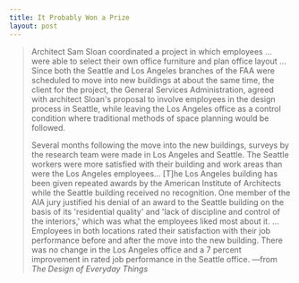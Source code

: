 ```yaml
---
title: It Probably Won a Prize
layout: post
---
```


> Architect Sam Sloan coordinated a project in which employees ... were able to select their own office furniture and plan office layout ... Since both the Seattle and Los Angeles branches of the FAA were scheduled to move into new buildings at about the same time, the client for the project, the General Services Administration, agreed with architect Sloan's proposal to involve employees in the design process in Seattle, while leaving the Los Angeles office as a control condition where traditional methods of space planning would be followed.
>
> Several months following the move into the new buildings, surveys by the research team were made in Los Angeles and Seattle. The Seattle workers were more satisfied with their building and work areas than were the Los Angeles employees... \[T\]he Los Angeles building has been given repeated awards by the American Institute of Architects while the Seattle building received no recognition. One member of the AIA jury justified his denial of an award to the Seattle building on the basis of its 'residential quality' and 'lack of discipline and control of the interiors,' which was what the employees liked most about it. ... Employees in both locations rated their satisfaction with their job performance before and after the move into the new building. There was no change in the Los Angeles office and a 7 percent improvement in rated job performance in the Seattle office.
<span id="quote-attribute">—from <em>The Design of Everyday Things</em></span>
